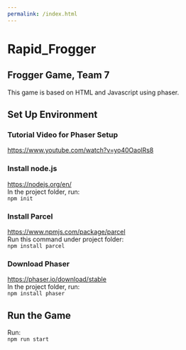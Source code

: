 ```yaml
---
permalink: /index.html
---
```


# Rapid_Frogger
## Frogger Game, Team 7  
This game is based on HTML and Javascript using phaser.

## Set Up Environment

### Tutorial Video for Phaser Setup
https://www.youtube.com/watch?v=yo40OaolRs8

### Install node.js
https://nodejs.org/en/  
In the project folder, run:  
`npm init`

### Install Parcel
https://www.npmjs.com/package/parcel  
Run this command under project folder:  
`npm install parcel`

### Download Phaser
https://phaser.io/download/stable  
In the project folder, run:  
`npm install phaser`

## Run the Game
Run:  
`npm run start`
